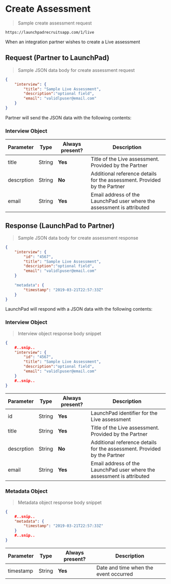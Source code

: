 # Create Assessment

> Sample create assessment request

```shell
https://launchpadrecruitsapp.com/1/live
```

When an integration partner wishes to create a Live assessment 

## Request (Partner to LaunchPad)

> Sample JSON data body for create assessment request

```json
{
    "interview": {
        "title": "Sample Live Assessment",
        "description":"optional field",
        "email": "validlpuser@email.com"
    }
}
```

Partner will send the JSON data with the following contents:

### Interview Object

Parameter    | Type    | Always present? | Description
------------ |---------|-----------------|------------
title        | String  | **Yes**         |Title of the Live assessment. Provided by the Partner
descrption   | String  | **No**          |Additional reference details for the assessment. Provided by the Partner
email        |String   | **Yes**         |Email address of the LaunchPad user where the assessment is attributed

## Response (LaunchPad to Partner)

> Sample JSON data body for create assessment response

```json
{
    "interview": {
        "id": "4567",
        "title": "Sample Live Assessment",
        "description":"optional field",
        "email": "validlpuser@email.com"
    }
	
	"metadata": {
        "timestamp": "2019-03-21T22:57:33Z"
    }
}
```

LaunchPad will respond with a JSON data with the following contents:

### Interview Object
> Interview object response body snippet

```json
{
    #..snip..
    "interview": {
        "id": "4567",
        "title": "Sample Live Assessment",
        "description":"optional field",
        "email": "validlpuser@email.com"
    }
    #..snip..
}
```

Parameter    | Type    | Always present? | Description
------------ |---------|-----------------|------------
id           | String  | **Yes**         |LaunchPad identifier for the Live assessment
title        | String  | **Yes**         |Title of the Live assessment. Provided by the Partner
descrption   | String  | **No**          |Additional reference details for the assessment. Provided by the Partner
email        |String   | **Yes**         |Email address of the LaunchPad user where the assessment is attributed

### Metadata Object
> Metadata object response body snippet

```json
{
    #..snip..
    "metadata": {
        "timestamp": "2019-03-21T22:57:33Z"
    }
    #..snip..
}
```

Parameter    | Type    | Always present? | Description
------------ |---------|-----------------|------------
timestamp    | String  | **Yes**         |Date and time when the event occurred